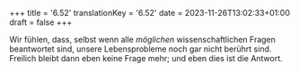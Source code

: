 +++
title = '6.52'
translationKey = '6.52'
date = 2023-11-26T13:02:33+01:00
draft = false
+++

Wir fühlen, dass, selbst wenn alle <em class="germph">möglichen</em> wissenschaftlichen Fragen beantwortet sind, unsere Lebensprobleme noch gar nicht berührt sind. Freilich bleibt dann eben keine Frage mehr; und eben dies ist die Antwort.
